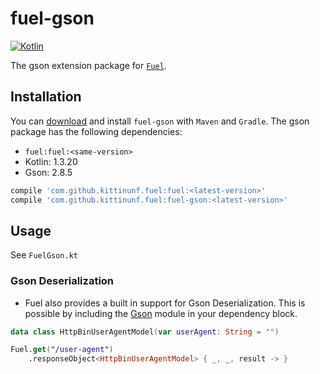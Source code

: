 # fuel-gson
[![Kotlin](https://img.shields.io/badge/Kotlin-1.3.20-blue.svg)](https://kotlinlang.org)

The gson extension package for [`Fuel`](../README.md).

## Installation

You can [download](https://bintray.com/kittinunf/maven/Fuel-Android/_latestVersion) and install `fuel-gson` with `Maven` and `Gradle`. The gson package has the following dependencies:
* `fuel:fuel:<same-version>`
* Kotlin: 1.3.20
* Gson: 2.8.5

```groovy
compile 'com.github.kittinunf.fuel:fuel:<latest-version>'
compile 'com.github.kittinunf.fuel:fuel-gson:<latest-version>'
```

## Usage

See `FuelGson.kt`

### Gson Deserialization

* Fuel also provides a built in support for Gson Deserialization. This is possible by including the [Gson](https://github.com/kittinunf/Fuel/tree/master/fuel-gson) module in your dependency block.

```kotlin
data class HttpBinUserAgentModel(var userAgent: String = "")

Fuel.get("/user-agent")
    .responseObject<HttpBinUserAgentModel> { _, _, result -> }
```
